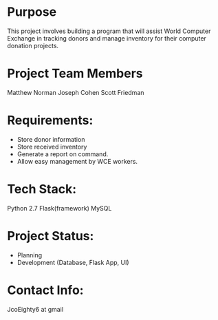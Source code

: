 Purpose
=======
This project involves building a program that will assist World Computer Exchange in tracking donors and manage inventory for their computer donation projects.


Project Team Members
=====================
Matthew Norman
Joseph Cohen
Scott Friedman


Requirements:
=============

 * Store donor information
 * Store received inventory
 * Generate a report on command.
 * Allow easy management by WCE workers.


Tech Stack:
===========
Python 2.7
Flask(framework)
MySQL


Project Status:
==============
 * Planning
 * Development (Database, Flask App, UI)


Contact Info:
=============
JcoEighty6 at gmail
